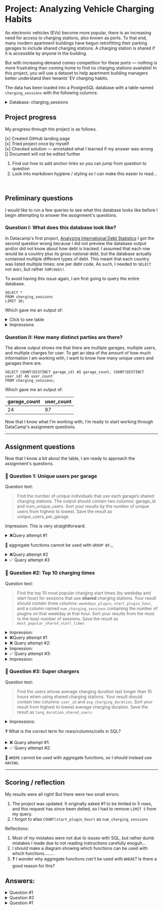 # Project: Analyzing Vehicle Charging Habits

As electronic vehicles (EVs) become more popular, there is an increasing need for access to charging stations, also known as ports. To that end, many modern apartment buildings have begun retrofitting their parking garages to include shared charging stations. A charging station is shared if it is accessible by anyone in the building.

But with increasing demand comes competition for these ports — nothing is more frustrating than coming home to find no charging stations available! In this project, you will use a dataset to help apartment building managers better understand their tenants’ EV charging habits.

The data has been loaded into a PostgreSQL database with a table named `charging_sessions` with the following columns:

<details> 
  <summary>Database: charging_sessions </summary>

| Column | Definition | Data type |
|-|-|-|
|`garage_id`| Identifier for the garage/building|`VARCHAR`|
|`user_id` | Identifier for the individual user|`VARCHAR`|
|`user_type`|Indicating whether the station is `Shared` or `Private`| `VARCHAR` |
|`start_plugin`|The date and time the session started |`DATETIME`|
|`start_plugin_hour`|The hour (in military time) that the session started | `NUMERIC`|
|`end_plugout`|The date and time the session ended | `DATETIME` |
|`eng_plugin_hour`|The hour (in military time) that the session ended | `NUMERIC`|
|`duration_hours`| The length of the session, in hours|`NUMERIC`|
|`el_kwh`| Amount of electricity used (in Kilowatt hours)|`NUMERIC`|
|`month_plugin`| The month that the session started |`VARCHAR`|
|`weekdays_plugin`| The day of the week that the session started|`VARCHAR`|

</details>
  
## Project progress

My progress through the project is as follows.

[x] Created GitHub landing page
<br>
[x] Tried project once by myself
<br>
[x] Checked solution — annotated what I learned if my answer was wrong
<br>
[] Document will not be edited further

1. Find out how to add anchor-links so you can jump from question to question  
2. Look into markdown hygiene / styling so I can make this easier to read...  

<br>

## Preliminary questions

I would like to run a few queries to see what this database looks like before I begin attempting to answer the assignment's questions.

### Question I: What does this database look like?

In Datacamp's first project, [Analyzing International Debt Statistics](DataCamp/analyzing-international-debt-statistics.md) I got the second question wrong because I did not preview the database output and/or did not know about how debt is tracked. I assumed that each row would be a country plus its gross national debt, but the database actually contained multiple different types of debt. This meant that each country was listed multiple times: one per debt code. As such, I needed to `SELECT` not `debt`, but rather `SUM(debt)`. 

To avoid having this issue again, I am first going to query the entire database. 

```
SELECT *
FROM charging_sessions
LIMIT 10;
```

Which gave me an output of:
<details>
<summary> Click to see table </summary>

| garage_id | user_id | user_type | start_plugin        | start_plugin_hour | end_plugout        | end_plugout_hour | el_kwh | duration_hours | month_plugin | weekdays_plugin |
|-----------|---------|-----------|---------------------|-------------------|--------------------|------------------|--------|----------------|--------------|-----------------|
| AdO3      | AdO3-4  | Private   | 2018-12-21 10:20:00 | 10                | 2018-12-21 10:23:00 | 10               | 0.3    | 0.05           | Dec          | Friday          |
| AdO3      | AdO3-4  | Private   | 2018-12-21 10:24:00 | 10                | 2018-12-21 10:32:00 | 10               | 0.87   | 0.136667       | Dec          | Friday          |
| AdO3      | AdO3-4  | Private   | 2018-12-21 11:33:00 | 11                | 2018-12-21 19:46:00 | 19               | 29.87  | 8.21639        | Dec          | Friday          |
| AdO3      | AdO3-2  | Private   | 2018-12-22 16:15:00 | 16                | 2018-12-23 16:40:00 | 16               | 15.56  | 24.4197        | Dec          | Saturday        |
| AdO3      | AdO3-2  | Private   | 2018-12-24 22:03:00 | 22                | 2018-12-24 23:02:00 | 23               | 3.62   | 0.970556       | Dec          | Monday          |
| AdO3      | AdO3-2  | Private   | 2018-12-24 23:32:00 | 23                | 2018-12-25 17:37:00 | 17               | 16.14  | 18.0778        | Dec          | Monday          |
| AdO3      | AdO3-2  | Private   | 2018-12-25 18:25:00 | 18                | 2018-12-26 16:08:00 | 16               | 10.33  | 21.7208        | Dec          | Tuesday         |
| AdO3      | AdO3-4  | Private   | 2018-12-26 10:41:00 | 10                | 2018-12-26 16:52:00 | 16               | 27.66  | 6.18806        | Dec          | Wednesday       |
| AdO3      | AdO3-2  | Private   | 2018-12-26 18:46:00 | 18                | 2018-12-26 21:08:00 | 21               | 8.83   | 2.37111        | Dec          | Wednesday       |
| AdO3      | AdO3-2  | Private   | 2018-12-29 16:04:00 | 16                | 2018-12-29 20:55:00 | 20               | 8.58   | 4.85611        | Dec          | Saturday        |

</details> 

<details><summary>Impressions</summary>
My first impression is that there are multiple garages, as represented by the primary key `garage_id`, and that there's a foreign key (?) `user_id` which gives two pieces of information: a particular user of a particular garage. It seems that multiple charges are logged for each user, and I can see the duration of their charge in addition to when (time/weekday/month) it happened. This means I should probaby use `DISTINCT` when doing latear queries. 

I'm not sure why we need both `started_plugin` and `started_plugin_hour` + `end_plugin` and `end_plugin_hour`. I initially thought this was to calculate `duration_hours` by doing `SUM(end_plugin_hour - start_plugin_hour)` but `..._hour` is rounded to the nearest hour whereas `duration_hours` is in decimal points. It seems reasonable that aggregate functions can't be done on `DATETIME` data type, though? 

</details>

### Question II: How many distinct parties are there?

The above output shows me that there are multiple garages, multiple users, and multiple charges for user. To get an idea of the amount of how much information I am working with, I want to know how many unique users and garages there are. 

```
SELECT COUNT(DISTINCT garage_id) AS garage_count, COUNT(DISTINCT user_id) AS user_count
FROM charging_sessions;
```

Which gave me an output of:

| garage_count | user_count |
| ------------ | ---------- |
| 24           | 97         |

Now that I know what I'm working with, I'm ready to start working through DataCamp's assignment questions. 

---

## Assignment questions

Now that I know a bit about the table, I am ready to approach the assignment's questions. 


### 🎯 Question 1: Unique users per garage

Question text: 
> Find the number of unique individuals that use each garage’s shared charging stations. The output should contain two columns: garage_id and num_unique_users. Sort your results by the number of unique users from highest to lowest. Save the result as unique_users_per_garage.

Impression: This is very straightforward. 

<details><summary>❌Query attempt #1</summary>
~~~
SELECT garage_id, COUNT(DISTINCT user_id) AS num_unique_users
FROM charging_sessions
GROUP BY garage_id, num_unique_users
ORDER BY num_unique_users DESC
LIMIT 5;
~~~

Result: ERROR  
→ _What I learned: aggregate functions cannot be used with `GROUP BY`._  
→ _Comment: I don't exactly understand the difference between `GROUP BY` and `ORDER BY`. I guess that `GROUP BY` determines the left>right order of my columns, while `ORDER BY` determines the asc/desc order of the data within those columns? _(👽 future self: Yes, this is correct.)_

</details>

🧠 aggregate functions cannot be used with `GROUP BY`._  

<details><summary>❌Query attempt #2</summary>
  
~~~
SELECT garage_id, COUNT(DISTINCT user_id) AS num_unique_users
FROM charging_sessions
GROUP BY garage_id
ORDER BY num_unique_users DESC
LIMIT 5;
~~~
Result: 
| garage_id | num_unique_users |
|-----------|------------------|
| Bl2       | 22               |
| AsO2      | 18               |
| UT9       | 16               |
| AdO3      | 6                |
| AsO10     | 5                |

Note: there are more garages than this, but DataCamp's prompt asked that it be limited to 5 results. 

</details>

<details><summary>✅ Query attempt #3</summary>

It occurred to be while reading question #2 that I missed the **shared** filter for this question. I updated the above query to exclude `Private` charging stations.

~~~
SELECT garage_id, COUNT(DISTINCT user_id) AS num_unique_users
FROM charging_sessions
WHERE user_type = 'Shared'
GROUP BY garage_id
ORDER BY num_unique_users DESC
LIMIT 5;
~~~

Output: 
| garage_id | num_unique_users |
|-----------|------------------|
| Bl2       | 18               |
| AsO2      | 17               |
| UT9       | 16               |
| AdO3      | 3                |
| MS1       | 2                |

I noticed that the `num_unique_users` value changed, whereas `garage_id` stayed the same. This tells me that garages can have both `Shared` and `Private` charging stations.

</details>

### 🎯 Question #2: Top 10 charging times

Question text:
> Find the top 10 most popular charging start times (by weekday and start hour) for sessions that use **shared** charging stations. Your result should contain three columns: `weekdays_plugin`, `start_plugin_hour`, and a column named `num_charging_sessions` containing the number of plugins on that weekday at that hour. Sort your results from the most to the least number of sessions. Save the result as `most_popular_shared_start_times`

<details><summary>Impression:</summary>

  I feel a bit intimidated. But I can see that I will need to do:
* `WHERE` to filter by `user_type = 'shared'`  
* `GROUP BY` to arrange according to `weekdays_plugin` and `start_plugin_hour`  
* `COUNT(???)` some arithmetic done with the above two fields to get the amount of start times per hour  
* `ORDER BY` descending, from most to least  
* `LIMIT 10` since I only want the top 10 times  

</details>

<details><summary>❌Query attempt #1</summary>
```
SELECT weekdays_plugin, start_plugin_hour, COUNT(start_plugin_hour)
WHERE user_type = 'Shared'
GROUP BY weekdays_plugin, start_plugin_hour, COUNT(start_plugin_hour)
ORDER BY COUNT(start_plugin_hour)
LIMIT 10;
```

RESULT: ERROR
1. I forgot to add `FROM`  .........
2. Again, I've forgotten that aggregate functions cannot be used in `GROUP BY`

</details>

<details><summary>❌ Query attempt #2:</summary>
```
SELECT weekdays_plugin, start_plugin_hour, COUNT(start_plugin_hour) 
FROM charging_sessions
AS num_charging_sessions
WHERE user_type = 'Shared'
GROUP BY weekdays_plugin, start_plugin_hour
ORDER BY COUNT(start_plugin_hour)
LIMIT 10;
```
  
Which gave me a result of... 

| weekdays_plugin | start_plugin_hour | count |
|-----------------|-------------------|-------|
| Monday          | 5                 | 1     |
| Sunday          | 3                 | 1     |
| Friday          | 4                 | 1     |
| Wednesday       | 1                 | 1     |
| Thursday        | 1                 | 1     |
| Thursday        | 2                 | 1     |
| Tuesday         | 2                 | 1     |
| Wednesday       | 5                 | 1     |
| Tuesday         | 7                 | 1     |
| Monday          | 1                 | 1     |

</details>

<details><summary>Impression: </summary>
* This seems to be wrong. There's only one person charging per hour, and there are many people charging at like 2 AM.
* Ahh, I sorted ascending, not descending.
</details>

<details><summary>✅ Query attempt #3:</summary>
The above code gave me the _least_ popular charge times. I've changed the `ORDER BY` sort from ASC to DESC to get the _most_ popular charge times. 

```
SELECT weekdays_plugin, start_plugin_hour, COUNT(start_plugin_hour) 
FROM charging_sessions
AS num_charging_sessions
WHERE user_type = 'Shared'
GROUP BY weekdays_plugin, start_plugin_hour
ORDER BY COUNT(start_plugin_hour) DESC
LIMIT 10;
```

And the output now looks much more reasonable:

| in      | start_plugin_hour | count |
|---------|-------------------|-------|
| Sunday  | 17                | 30    |
| Friday  | 15                | 28    |
| Thursday| 19                | 26    |
| Thursday| 16                | 26    |
| Wednesday| 19               | 25    |
| Sunday  | 18                | 25    |
| Sunday  | 15                | 25    |
| Monday  | 15                | 24    |
| Friday  | 16                | 24    |
| Tuesday | 16                | 2     |

</details>

<details><summary>Impression:</summary>
* This makes much more sense. People start charging their car when they get home from work, and the most popular charging day is Sunday, as people are making sure their car is ready for the work week.
</details>

### 🎯 Question #3: Super chargers
Question text:
> Find the users whose average charging duration last longer than 10 hours when using shared charging stations. Your result should contain two columns: `user_id` and `avg_charging_duration`. Sort your result from highest to lowest average charging duration. Save the result as `long_duration_shared_users`.

<details><summary>Impressions:</summary>
* This seems more straightforward.
* I know I have a `user_id` key and `duration_hours` field, so I can easily track the total charging time per user with `SUM()`
* I know I learned something about filtering for results that are above a certain amount, but I don't remember what the command to o that was.
* Edit: checked notes, looks like it should be `WHERE avg_charging_duration >= 10`
* I didn't read carefully enough. I'm not looking for `SUM(duration_hours)` but rather `AVG(duration_hours)`
</details>

❓ What is the correct term for rows/columns/cells in SQL?

<details><summary>❌ Query attempt #1:</summary>
```
SELECT user_id, AVG(duration_hours) AS avg_charging_duration
FROM charging_sessions
WHERE AVG(duration_hours) > 10
  AND WHERE user_type = 'Shared'
GROUP BY user_id
ORDER BY avg_charging_duration;
```

RESULT: ERROR
* There is a syntax eror near `WHERE` ... is it because I called `AVG(duration_hours)` instead of the alias `avg_charging_hours` ?
  * Edit: No, this did not resolve the error
* I have to look it up; I can't figure out my error

</details>

<details><summary>✅ Query attempt #2:</summary>

  I'm pretty sure my issue was `WHERE avg_charging_duration = 'Shared'`. The issue is that `AVG(duration_hours)` is an aggregate function, and `WHERE` cannot be used with aggregate functions, so I should instead use `HAVING`. 

```
SELECT user_id, AVG(duration_hours) AS avg_charging_duration
FROM charging_sessions
WHERE user_type ='Shared'
GROUP BY user_id
HAVING AVG(duration_hours) > 10
ORDER BY avg_charging_duration DESC;
```

This worked! Here are the 6 users with a charging time of > 10 hours.

| user_id  | avg_charging_duration |
|----------|-----------------------|
| Share-9  | 16.84583334           |
| Share-17 | 12.89455555           |
| Share-25 | 12.21447475           |
| Share-18 | 12.08880719           |
| Share-8  | 11.55043084           |
| AdO3-1   | 10.36938697           |
  
</details>

🧠 `WHERE` cannot be used with aggregate functions, so I should instead use `HAVING`. 

---

## Scoring / reflection

My results were all right! But there were two small errors:
1. The project was updated. It originally asked #1 to be limited to 5 rows, and this request has since been delted, so I had to remove `LIMIT 5` from my query.
2. I forgot to alias `COUNT(start_plugin_hour)` as `num_charging_sessions`

Reflections:
1. Most of my mistakes were not due to issues with SQL, but rather dumb mistakes I made due to not reading instructions carefully enoguh...
2. I should make a diagram showing which functions can be used with which functions........
3. ❓ I wonder why aggregate functions _can't_ be used with `WHERE`? Is there a good reason for this?

## Answers:

<details>
  <summary> Question #1 </summary>
  
  SELECT garage_id, COUNT(DISTINCT user_id) AS num_unique_users
FROM charging_sessions
WHERE user_type = 'Shared'
GROUP BY garage_id
ORDER BY num_unique_users DESC;

</details>

<details>
  <summary> Question #2 </summary>

  SELECT weekdays_plugin, start_plugin_hour, COUNT(start_plugin_hour)  AS num_charging_sessions
FROM charging_sessions
AS num_charging_sessions
WHERE user_type = 'Shared'
GROUP BY weekdays_plugin, start_plugin_hour
ORDER BY COUNT(start_plugin_hour) DESC
LIMIT 10;
  
</details>

<details>
  <summary> Question #1 </summary>

  SELECT user_id, AVG(duration_hours) AS avg_charging_duration
FROM charging_sessions
WHERE user_type ='Shared'
GROUP BY user_id
HAVING AVG(duration_hours) > 10
ORDER BY avg_charging_duration DESC; 
  
</details>
